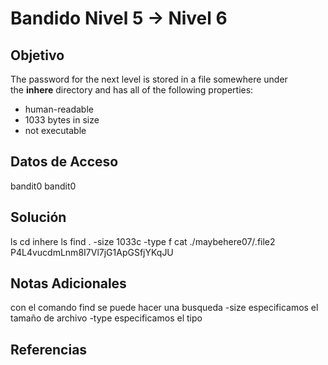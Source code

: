 # Bandido Nivel 5 → Nivel 6

## Objetivo
The password for the next level is stored in a file somewhere under the **inhere** directory and has all of the following properties:

-   human-readable
-   1033 bytes in size
-   not executable

## Datos de Acceso
bandit0
bandit0

## Solución  
ls
cd inhere
ls
find . -size 1033c -type f
cat ./maybehere07/.file2
P4L4vucdmLnm8I7Vl7jG1ApGSfjYKqJU

## Notas Adicionales
con el comando find se puede hacer una busqueda
-size especificamos el tamaño de archivo
-type especificamos el tipo

## Referencias

